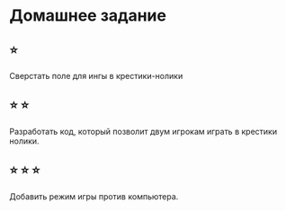 # Домашнее задание

## :star:

Сверстать поле для ингы в крестики-нолики

## :star: :star:

Разработать код, который позволит двум игрокам играть в крестики нолики.

## :star: :star: :star:

Добавить режим игры против компьютера.
